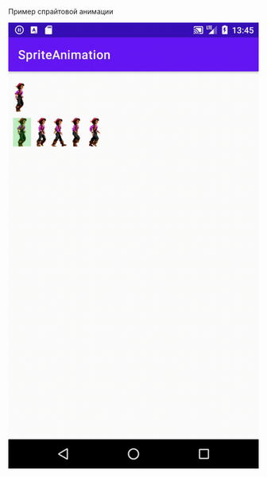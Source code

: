 Пример спрайтовой анимации

![](https://github.com/KPAIIIEP/SpriteAnimation/blob/master/sprite_animation.gif)
